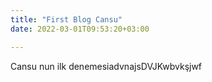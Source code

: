 ```yaml
---
title: "First Blog Cansu"
date: 2022-03-01T09:53:20+03:00

---
```



Cansu nun ilk denemesiadvnajsDVJKwbvkşjwf